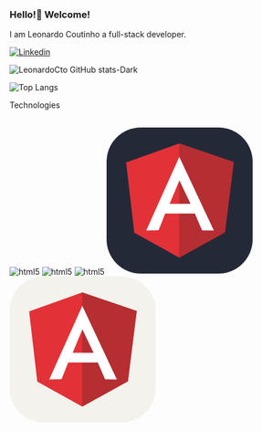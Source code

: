 ### Hello!👋 Welcome!


I am Leonardo Coutinho a full-stack developer.

[![Linkedin](	https://img.shields.io/badge/LinkedIn-0077B5?style=for-the-badge&logo=linkedin&logoColor=white)](https://www.linkedin.com/in/leonardo-coutinho-90797422a/)



![LeonardoCto GitHub stats-Dark](https://github-readme-stats.vercel.app/api?username=LeonardoCto&show_icons=true&theme=dark#gh-dark-mode-only)

![Top Langs](https://github-readme-stats.vercel.app/api/top-langs/?username=LeonardoCto&theme=tokyonight)


Technologies
<div style="dysplay : inline_block"><br/>
<img align="center" alt=html5 src="https://img.shields.io/badge/HTML5-E34F26?style=for-the-badge&logo=html5&logoColor=white" />
  <img align="center" alt=html5 src="https://img.shields.io/badge/CSS3-1572B6?style=for-the-badge&logo=css3&logoColor=white" />
  <img align="center" alt=html5 src="https://img.shields.io/badge/Java-ED8B00?style=for-the-badge&logo=openjdk&logoColor=white" />
  <svg width="256" height="256" viewBox="0 0 256 256" fill="none" xmlns="http://www.w3.org/2000/svg">
<rect width="256" height="256" rx="60" fill="#242938"/>
<path d="M34.25 61.125L127.325 28L222.85 60.6125L207.412 183.7L127.325 228L48.5375 184.275L34.25 61.125Z" fill="#E23237"/>
<path d="M222.85 60.6125L127.325 28V228L207.412 183.7L222.85 60.6125Z" fill="#B52E31"/>
<path d="M127.469 51.375L69.4688 180.375L91.1125 179.937L102.8 150.788H154.675L167.375 180.163L188.012 180.6L127.469 51.375ZM127.612 92.7875L147.237 133.769H110.5L127.669 92.7875H127.612Z" fill="white"/>
</svg>
  <svg xmlns="http://www.w3.org/2000/svg" width="256" height="256" fill="none" viewBox="0 0 256 256"><rect width="256" height="256" fill="#F4F2ED" rx="60"/><path fill="#E23237" d="M34.25 61.125L127.325 28L222.85 60.6125L207.412 183.7L127.325 228L48.5375 184.275L34.25 61.125Z"/><path fill="#B52E31" d="M222.85 60.6125L127.325 28V228L207.412 183.7L222.85 60.6125Z"/><path fill="#fff" d="M127.469 51.375L69.4688 180.375L91.1125 179.937L102.8 150.788H154.675L167.375 180.163L188.012 180.6L127.469 51.375ZM127.612 92.7875L147.237 133.769H110.5L127.669 92.7875H127.612Z"/></svg>
</div>

